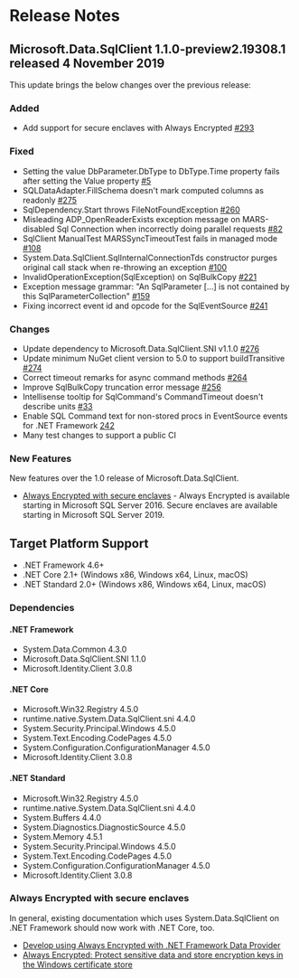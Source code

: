 # Release Notes

## Microsoft.Data.SqlClient 1.1.0-preview2.19308.1 released 4 November 2019

This update brings the below changes over the previous release:

### Added

- Add support for secure enclaves with Always Encrypted [#293](https://github.com/dotnet/SqlClient/pull/293)

### Fixed

- Setting the value DbParameter.DbType to DbType.Time property fails after setting the Value property [#5](https://github.com/dotnet/SqlClient/issues/5)
- SQLDataAdapter.FillSchema doesn't mark computed columns as readonly [#275](https://github.com/dotnet/SqlClient/issues/275)
- SqlDependency.Start throws FileNotFoundException [#260](https://github.com/dotnet/SqlClient/issues/260)
- Misleading ADP_OpenReaderExists exception message on MARS-disabled Sql Connection when incorrectly doing parallel requests [#82](https://github.com/dotnet/SqlClient/issues/82)
- SqlClient ManualTest MARSSyncTimeoutTest fails in managed mode [#108](https://github.com/dotnet/SqlClient/issues/108)
- System.Data.SqlClient.SqlInternalConnectionTds constructor purges original call stack when re-throwing an exception [#100](https://github.com/dotnet/SqlClient/issues/100)
- InvalidOperationException(SqlException) on SqlBulkCopy [#221](https://github.com/dotnet/SqlClient/issues/221)
- Exception message grammar: "An SqlParameter [...] is not contained by this SqlParameterCollection" [#159](https://github.com/dotnet/SqlClient/issues/159)
- Fixing incorrect event id and opcode for the SqlEventSource [#241](https://github.com/dotnet/SqlClient/pull/241)

### Changes

- Update dependency to Microsoft.Data.SqlClient.SNI v1.1.0 [#276](https://github.com/dotnet/SqlClient/pull/276)
- Update minimum NuGet client version to 5.0 to support buildTransitive [#274](https://github.com/dotnet/SqlClient/pull/274)
- Correct timeout remarks for async command methods [#264](https://github.com/dotnet/SqlClient/pull/264)
- Improve SqlBulkCopy truncation error message [#256](https://github.com/dotnet/SqlClient/issues/256)
- Intellisense tooltip for SqlCommand's CommandTimeout doesn't describe units [#33](https://github.com/dotnet/SqlClient/issues/33)
- Enable SQL Command text for non-stored procs in EventSource events for .NET Framework [242](https://github.com/dotnet/SqlClient/pull/242)
- Many test changes to support a public CI

### New Features

New features over the 1.0 release of Microsoft.Data.SqlClient.

- [Always Encrypted with secure enclaves](#always-encrypted-with-secure-enclaves) - Always Encrypted is available starting in Microsoft SQL Server 2016. Secure enclaves are available starting in Microsoft SQL Server 2019.

## Target Platform Support

- .NET Framework 4.6+
- .NET Core 2.1+ (Windows x86, Windows x64, Linux, macOS)
- .NET Standard 2.0+ (Windows x86, Windows x64, Linux, macOS)

### Dependencies

#### .NET Framework

- System.Data.Common 4.3.0
- Microsoft.Data.SqlClient.SNI 1.1.0
- Microsoft.Identity.Client 3.0.8

#### .NET Core

- Microsoft.Win32.Registry 4.5.0
- runtime.native.System.Data.SqlClient.sni 4.4.0
- System.Security.Principal.Windows 4.5.0
- System.Text.Encoding.CodePages 4.5.0
- System.Configuration.ConfigurationManager 4.5.0
- Microsoft.Identity.Client 3.0.8

#### .NET Standard

- Microsoft.Win32.Registry 4.5.0
- runtime.native.System.Data.SqlClient.sni 4.4.0
- System.Buffers 4.4.0
- System.Diagnostics.DiagnosticSource 4.5.0
- System.Memory 4.5.1
- System.Security.Principal.Windows 4.5.0
- System.Text.Encoding.CodePages 4.5.0
- System.Configuration.ConfigurationManager 4.5.0
- Microsoft.Identity.Client 3.0.8

### Always Encrypted with secure enclaves

In general, existing documentation which uses System.Data.SqlClient on .NET Framework should now work with .NET Core, too.

- [Develop using Always Encrypted with .NET Framework Data Provider](https://docs.microsoft.com/sql/relational-databases/security/encryption/develop-using-always-encrypted-with-net-framework-data-provider?view=sql-server-2017)
- [Always Encrypted: Protect sensitive data and store encryption keys in the Windows certificate store](https://docs.microsoft.com/azure/sql-database/sql-database-always-encrypted)